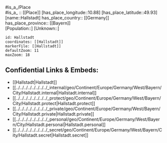 ﻿---
location: [49.93,10.88] 
mapzoom: [7,12] 
mapmarker: city 
type: City
tags:
- geo/City


SpocWebEntityId: 30730
isDeleted: false
confidential: public

---
#is_a_/Place  
#is_a_ :: [[Place]] 
[has_place_longitude::10.88] 
[has_place_latitude::49.93] 
[name::Hallstadt] 
has_place_country:: [[Germany]]  
has_place_province:: [[Bayern]]  
[Population::] 
[Unknown::] 


```leaflet
id: Hallstadt
coordinates: [[Hallstadt]] 
markerFile: [[Hallstadt]] 
defaultZoom: 11 
maxZoom: 18
```


## Confidential Links & Embeds: 
- [[Hallstadt|Hallstadt]]  
- [[../../../../../../../../_internal/geo/Continent/Europe/Germany/West/Bayern/City/Hallstadt.internal|Hallstadt.internal]] 
- [[../../../../../../../../_protect/geo/Continent/Europe/Germany/West/Bayern/City/Hallstadt.protect|Hallstadt.protect]] 
- [[../../../../../../../../_private/geo/Continent/Europe/Germany/West/Bayern/City/Hallstadt.private|Hallstadt.private]] 
- [[../../../../../../../../_personal/geo/Continent/Europe/Germany/West/Bayern/City/Hallstadt.personal|Hallstadt.personal]] 
- [[../../../../../../../../_secret/geo/Continent/Europe/Germany/West/Bayern/City/Hallstadt.secret|Hallstadt.secret]] 
